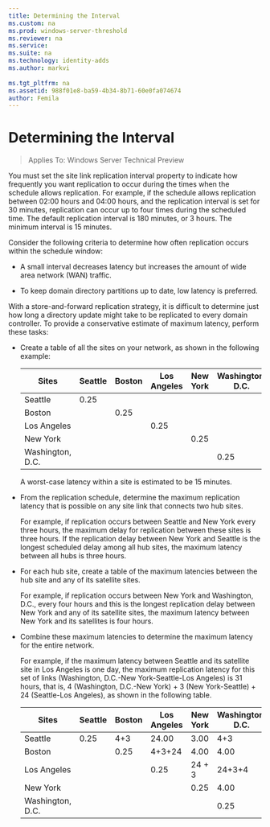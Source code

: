 ```yaml
---
title: Determining the Interval
ms.custom: na
ms.prod: windows-server-threshold
ms.reviewer: na
ms.service: 
ms.suite: na
ms.technology: identity-adds
ms.author: markvi
  
ms.tgt_pltfrm: na
ms.assetid: 988f01e8-ba59-4b34-8b71-60e0fa074674
author: Femila
---
```

# Determining the Interval

>Applies To: Windows Server Technical Preview

You must set the site link replication interval property to indicate how frequently you want replication to occur during the times when the schedule allows replication. For example, if the schedule allows replication between 02:00 hours and 04:00 hours, and the replication interval is set for 30 minutes, replication can occur up to four times during the scheduled time. The default replication interval is 180 minutes, or 3 hours. The minimum interval is 15 minutes.  
  
Consider the following criteria to determine how often replication occurs within the schedule window:  
  
-   A small interval decreases latency but increases the amount of wide area network (WAN) traffic.  
  
-   To keep domain directory partitions up to date, low latency is preferred.  
  
With a store-and-forward replication strategy, it is difficult to determine just how long a directory update might take to be replicated to every domain controller. To provide a conservative estimate of maximum latency, perform these tasks:  
  
-   Create a table of all the sites on your network, as shown in the following example:  
  
    |Sites|Seattle|Boston|Los Angeles|New York|Washington, D.C.|  
    |---------|-----------|----------|---------------|------------|--------------------|  
    |Seattle|0.25|||||  
    |Boston||0.25||||  
    |Los Angeles|||0.25|||  
    |New York||||0.25||  
    |Washington, D.C.|||||0.25|  
  
    A worst-case latency within a site is estimated to be 15 minutes.  
  
-   From the replication schedule, determine the maximum replication latency that is possible on any site link that connects two hub sites.  
  
    For example, if replication occurs between Seattle and New York every three hours, the maximum delay for replication between these sites is three hours. If the replication delay between New York and Seattle is the longest scheduled delay among all hub sites, the maximum latency between all hubs is three hours.  
  
-   For each hub site, create a table of the maximum latencies between the hub site and any of its satellite sites.  
  
    For example, if replication occurs between New York and Washington, D.C., every four hours and this is the longest replication delay between New York and any of its satellite sites, the maximum latency between New York and its satellites is four hours.  
  
-   Combine these maximum latencies to determine the maximum latency for the entire network.  
  
    For example, if the maximum latency between Seattle and its satellite site in Los Angeles is one day, the maximum replication latency for this set of links (Washington, D.C.-New York-Seattle-Los Angeles) is 31 hours, that is, 4 (Washington, D.C.-New York) + 3 (New York-Seattle) + 24 (Seattle-Los Angeles), as shown in the following table.  
  
    |Sites|Seattle|Boston|Los Angeles|New York|Washington, D.C.|  
    |---------|-----------|----------|---------------|------------|--------------------|  
    |Seattle|0.25|4+3|24.00|3.00|4+3|  
    |Boston||0.25|4+3+24|4.00|4.00|  
    |Los Angeles|||0.25|24 + 3|24+3+4|  
    |New York||||0.25|4.00|  
    |Washington, D.C.|||||0.25|  
  


